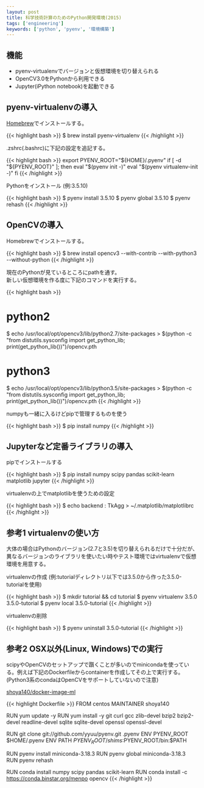 ```yaml
---
layout: post
title: 科学技術計算のためのPython開発環境(2015)
tags: ['engineering']
keywords: ['python', 'pyenv', '環境構築']
---
```


## 機能
* pyenv-virtualenvでバージョンと仮想環境を切り替えられる
* OpenCV3.0をPythonから利用できる
* Jupyter(iPython notebook)を起動できる

## pyenv-virtualenvの導入

[Homebrew](http://brew.sh/)でインストールする。

{{< highlight bash >}}
$ brew install pyenv-virtualenv
{{< /highlight >}}

.zshrc(.bashrc)に下記の設定を追記する。

{{< highlight bash >}}
export PYENV_ROOT="${HOME}/.pyenv"
if [ -d "${PYENV_ROOT}" ]; then
    eval "$(pyenv init -)"
    eval "$(pyenv virtualenv-init -)"
fi
{{< /highlight >}}

Pythonをインストール (例:3.5.10)

{{< highlight bash >}}
$ pyenv install 3.5.10
$ pyenv global 3.5.10
$ pyenv rehash
{{< /highlight >}}

## OpenCVの導入

Homebrewでインストールする。

{{< highlight bash >}}
$ brew install opencv3 --with-contrib --with-python3 --without-python
{{< /highlight >}}

現在のPythonが見ているところにpathを通す。<br/>新しい仮想環境を作る度に下記のコマンドを実行する。

{{< highlight bash >}}
# python2
$ echo /usr/local/opt/opencv3/lib/python2.7/site-packages > $(python -c "from distutils.sysconfig import get_python_lib; print(get_python_lib())")/opencv.pth

# python3
$ echo /usr/local/opt/opencv3/lib/python3.5/site-packages > $(python -c "from distutils.sysconfig import get_python_lib; print(get_python_lib())")/opencv.pth
{{< /highlight >}}

numpyも一緒に入るけどpipで管理するものを使う

{{< highlight bash >}}
$ pip install numpy
{{< /highlight >}}

## Jupyterなど定番ライブラリの導入

pipでインストールする

{{< highlight bash >}}
$ pip install numpy scipy pandas scikit-learn matplotlib jupyter
{{< /highlight >}}

virtualenvの上でmatplotlibを使うための設定

{{< highlight bash >}}
$ echo backend : TkAgg > ~/.matplotlib/matplotlibrc
{{< /highlight >}}

## 参考1 virtualenvの使い方

大体の場合はPythonのバージョン(2.7と3.5)を切り替えられるだけで十分だが、異なるバージョンのライブラリを使いたい時やテスト環境ではvirtualenvで仮想環境を用意する。

virtualenvの作成 (例:tutorialディレクトリ以下では3.5.0から作った3.5.0-tutorialを使用)

{{< highlight bash >}}
$ mkdir tutorial && cd tutorial
$ pyenv virtualenv 3.5.0 3.5.0-tutorial
$ pyenv local 3.5.0-tutorial
{{< /highlight >}}

virtualenvの削除

{{< highlight bash >}}
$ pyenv uninstall 3.5.0-tutorial
{{< /highlight >}}

## 参考2 OSX以外(Linux, Windows)での実行

scipyやOpenCVのセットアップで躓くことが多いのでminicondaを使っている。例えば下記のDockerfileからcontainerを作成してその上で実行する。(Python3系のcondaはOpenCVをサポートしていないので注意)

[shoya140/docker-image-ml](https://github.com/shoya140/docker-image-ml)

{{< highlight Dockerfile >}}
FROM centos
MAINTAINER shoya140

RUN yum update -y
RUN yum install -y git curl gcc zlib-devel bzip2 bzip2-devel readline-devel sqlite sqlite-devel openssl openssl-devel

RUN git clone git://github.com/yyuu/pyenv.git .pyenv
ENV PYENV_ROOT $HOME/.pyenv
ENV PATH $PYENV_ROOT/shims:$PYENV_ROOT/bin:$PATH

RUN pyenv install miniconda-3.18.3
RUN pyenv global miniconda-3.18.3
RUN pyenv rehash

RUN conda install numpy scipy pandas scikit-learn
RUN conda install -c https://conda.binstar.org/menpo opencv
{{< /highlight >}}
